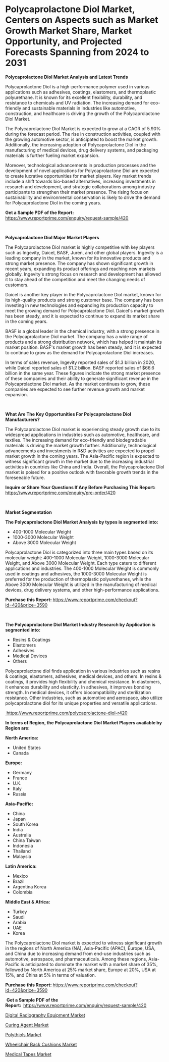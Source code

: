 <p><h1>Polycaprolactone Diol Market, Centers on Aspects such as Market Growth Market Share, Market Opportunity, and Projected Forecasts Spanning from 2024 to 2031</h1></p><p><strong>Polycaprolactone Diol Market Analysis and Latest Trends</strong></p>
<p><p>Polycaprolactone Diol is a high-performance polymer used in various applications such as adhesives, coatings, elastomers, and thermoplastic polyurethane. It is known for its excellent flexibility, durability, and resistance to chemicals and UV radiation. The increasing demand for eco-friendly and sustainable materials in industries like automotive, construction, and healthcare is driving the growth of the Polycaprolactone Diol Market.</p><p>The Polycaprolactone Diol Market is expected to grow at a CAGR of 5.90% during the forecast period. The rise in construction activities, coupled with the growing automotive sector, is anticipated to boost the market growth. Additionally, the increasing adoption of Polycaprolactone Diol in the manufacturing of medical devices, drug delivery systems, and packaging materials is further fueling market expansion.</p><p>Moreover, technological advancements in production processes and the development of novel applications for Polycaprolactone Diol are expected to create lucrative opportunities for market players. Key market trends include a shift towards bio-based alternatives, increasing investments in research and development, and strategic collaborations among industry participants to strengthen their market presence. The rising focus on sustainability and environmental conservation is likely to drive the demand for Polycaprolactone Diol in the coming years.</p></p>
<p><strong>Get a Sample PDF of the Report:&nbsp;</strong> <a href="https://www.reportprime.com/enquiry/request-sample/420">https://www.reportprime.com/enquiry/request-sample/420</a></p>
<p>&nbsp;</p>
<p><strong>Polycaprolactone Diol Major Market Players</strong></p>
<p><p>The Polycaprolactone Diol market is highly competitive with key players such as Ingevity, Daicel, BASF, Juren, and other global players. Ingevity is a leading company in the market, known for its innovative products and strong market presence. The company has shown significant growth in recent years, expanding its product offerings and reaching new markets globally. Ingevity's strong focus on research and development has allowed it to stay ahead of the competition and meet the changing needs of customers.</p><p>Daicel is another key player in the Polycaprolactone Diol market, known for its high-quality products and strong customer base. The company has been investing in new technologies and expanding its production capacity to meet the growing demand for Polycaprolactone Diol. Daicel's market growth has been steady, and it is expected to continue to expand its market share in the coming years.</p><p>BASF is a global leader in the chemical industry, with a strong presence in the Polycaprolactone Diol market. The company has a wide range of products and a strong distribution network, which has helped it maintain its market position. BASF's market growth has been steady, and it is expected to continue to grow as the demand for Polycaprolactone Diol increases.</p><p>In terms of sales revenue, Ingevity reported sales of $1.3 billion in 2020, while Daicel reported sales of $1.2 billion. BASF reported sales of $66.6 billion in the same year. These figures indicate the strong market presence of these companies and their ability to generate significant revenue in the Polycaprolactone Diol market. As the market continues to grow, these companies are expected to see further revenue growth and market expansion.</p></p>
<p>&nbsp;</p>
<p><strong>What Are The Key Opportunities For Polycaprolactone Diol Manufacturers?</strong></p>
<p><p>The Polycaprolactone Diol market is experiencing steady growth due to its widespread applications in industries such as automotive, healthcare, and textiles. The increasing demand for eco-friendly and biodegradable materials is driving the market growth further. Additionally, technological advancements and investments in R&D activities are expected to propel market growth in the coming years. The Asia-Pacific region is expected to witness significant growth in the market due to the increasing industrial activities in countries like China and India. Overall, the Polycaprolactone Diol market is poised for a positive outlook with favorable growth trends in the foreseeable future.</p></p>
<p><strong>Inquire or Share Your Questions If Any Before Purchasing This Report:</strong> <a href="https://www.reportprime.com/enquiry/pre-order/420">https://www.reportprime.com/enquiry/pre-order/420</a></p>
<p>&nbsp;</p>
<p><strong>Market Segmentation</strong></p>
<p><strong>The Polycaprolactone Diol Market Analysis by types is segmented into:</strong></p>
<p><ul><li>400-1000 Molecular Weight</li><li>1000-3000 Molecular Weight</li><li>Above 3000 Molecular Weight</li></ul></p>
<p><p>Polycaprolactone Diol is categorized into three main types based on its molecular weight: 400-1000 Molecular Weight, 1000-3000 Molecular Weight, and Above 3000 Molecular Weight. Each type caters to different applications and industries. The 400-1000 Molecular Weight is commonly used in coatings and adhesives, the 1000-3000 Molecular Weight is preferred for the production of thermoplastic polyurethanes, while the Above 3000 Molecular Weight is utilized in the manufacturing of medical devices, drug delivery systems, and other high-performance applications.</p></p>
<p><strong>Purchase this Report:&nbsp;</strong><a href="https://www.reportprime.com/checkout?id=420&price=3590">https://www.reportprime.com/checkout?id=420&price=3590</a></p>
<p>&nbsp;</p>
<p><strong>The Polycaprolactone Diol Market Industry Research by Application is segmented into:</strong></p>
<p><ul><li>Resins & Coatings</li><li>Elastomers</li><li>Adhesives</li><li>Medical Devices</li><li>Others</li></ul></p>
<p><p>Polycaprolactone diol finds application in various industries such as resins & coatings, elastomers, adhesives, medical devices, and others. In resins & coatings, it provides high flexibility and chemical resistance. In elastomers, it enhances durability and elasticity. In adhesives, it improves bonding strength. In medical devices, it offers biocompatibility and sterilization resistance. Other industries, such as automotive and aerospace, also utilize polycaprolactone diol for its unique properties and versatile applications.</p></p>
<p><a href="https://www.reportprime.com/polycaprolactone-diol-r420">&nbsp;https://www.reportprime.com/polycaprolactone-diol-r420</a></p>
<p><strong>In terms of Region, the Polycaprolactone Diol Market Players available by Region are:</strong></p>
<p>
    <p> <strong> North America: </strong>
        <ul>
            <li>United States</li>
            <li>Canada</li>
        </ul>
        </p> 
    <p> <strong> Europe: </strong>
        <ul>
            <li>Germany</li>
            <li>France</li>
            <li>U.K.</li>
            <li>Italy</li>
            <li>Russia</li>
        </ul>
        </p> 
    <p> <strong> Asia-Pacific: </strong>
        <ul>
            <li>China</li>
            <li>Japan</li>
            <li>South Korea</li>
            <li>India</li>
            <li>Australia</li>
            <li>China Taiwan</li>
            <li>Indonesia</li>
            <li>Thailand</li>
            <li>Malaysia</li>
        </ul>
        </p> 
    <p> <strong> Latin America: </strong>
        <ul>
            <li>Mexico</li>
            <li>Brazil</li>
            <li>Argentina Korea</li>
            <li>Colombia</li>
        </ul>
        </p> 
    <p> <strong> Middle East & Africa: </strong>
        <ul>
            <li>Turkey</li>
            <li>Saudi</li>
            <li>Arabia</li>
            <li>UAE</li>
            <li>Korea</li>
        </ul>
    </p>
    </p>
<p><p>The Polycaprolactone Diol market is expected to witness significant growth in the regions of North America (NA), Asia-Pacific (APAC), Europe, USA, and China due to increasing demand from end-use industries such as automotive, aerospace, and pharmaceuticals. Among these regions, Asia-Pacific is anticipated to dominate the market with a market share of 35%, followed by North America at 25% market share, Europe at 20%, USA at 15%, and China at 5% in terms of valuation.</p></p>
<p><strong>Purchase this Report: </strong><a href="https://www.reportprime.com/checkout?id=420&price=3590">https://www.reportprime.com/checkout?id=420&price=3590</a></p>
<p>&nbsp;<strong>Get a Sample PDF of the Report:&nbsp;&nbsp;</strong><a href="https://www.reportprime.com/enquiry/request-sample/420">https://www.reportprime.com/enquiry/request-sample/420</a></p>
<p><strong></strong></p>
<p><p><a href="https://medium.com/@nathalelly87957/digital-radiography-equipment-market-size-share-analysis-growth-trends-forecast-2024-2031-62e2341a3bde">Digital Radiography Equipment Market</a></p><p><a href="https://github.com/LarryPearsongXXfvf/Market-Research-Report-List-1/blob/main/curing-agent-market.md">Curing Agent Market</a></p><p><a href="https://github.com/brendafegmorris532/Market-Research-Report-List-2/blob/main/polythiols-market.md">Polythiols Market</a></p><p><a href="https://medium.com/@ralphyoung1949/deep-dive-into-the-wheelchair-back-cushions-market-itstrends-market-segmentation-and-94471354f4a7">Wheelchair Back Cushions Market</a></p><p><a href="https://medium.com/@jakobeblake51/medical-tapes-market-trends-focusing-on-medical-tapes-market-insight-and-forecast-analysis-2024-079c6b6395cb">Medical Tapes Market</a></p></p>